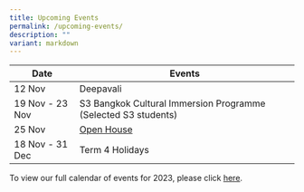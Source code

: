 ```yaml
---
title: Upcoming Events
permalink: /upcoming-events/
description: ""
variant: markdown
---
```

| Date | Events |
| -------- | -------- |
| 12 Nov | Deepavali |
| 19 Nov - 23 Nov | S3 Bangkok Cultural Immersion Programme (Selected S3 students) |
| 25 Nov | [Open House](https://www.bedoksouthsec.moe.edu.sg/prospectors/Open-House/) |
| 18 Nov - 31 Dec | Term 4 Holidays |


To view our full calendar of events for 2023, please click [here](/about-us/our-calendar-of-events).